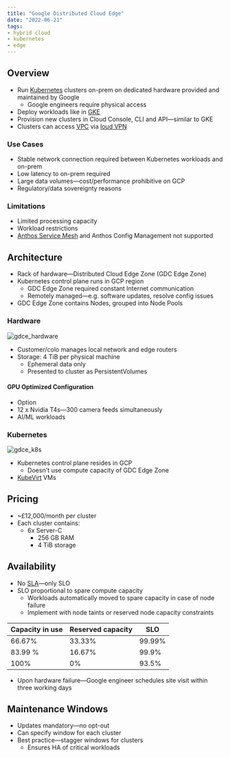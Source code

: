 ```yaml
---
title: "Google Distributed Cloud Edge"
date: "2022-06-21"
tags:
- hybrid cloud
- kubernetes
- edge
---
```


## Overview

- Run [Kubernetes](notes/moc/Kubernetes.md) clusters on-prem on dedicated hardware provided and maintained by Google
	- Google engineers require physical access
- Deploy workloads like in [GKE](notes/GCP%20Kubernetes%20Engine%20(GKE).md)
- Provision new clusters in Cloud Console, CLI and API—similar to GKE
- Clusters can access [VPC](notes/GCP%20VPCs.md) via [loud VPN](notes/GCP%20Cloud%20VPN.md)

### Use Cases

 - Stable network connection required between Kubernetes workloads and on-prem
 - Low latency to on-prem required
 - Large data volumes—cost/performance prohibitive on GCP
 - Regulatory/data sovereignty reasons

### Limitations

- Limited processing capacity
- Workload restrictions
- [Anthos Service Mesh](notes/GCP%20Anthos.md) and Anthos Config Management not supported

## Architecture

- Rack of hardware—Distributed Cloud Edge Zone (GDC Edge Zone)
- Kubernetes control plane runs in GCP region
	- GDC Edge Zone required constant Internet communication
	- Remotely managed—e.g. software updates, resolve config issues
- GDC Edge Zone contains Nodes, grouped into Node Pools

### Hardware

![gdce_hardware](files/gdce_hardware.svg)

- Customer/colo manages local network and edge routers
- Storage: 4 TiB per physical machine
	- Ephemeral data only
	- Presented to cluster as PersistentVolumes

#### GPU Optimized Configuration

- Option
- 12 x Nvidia T4s—300 camera feeds simultaneously
- AI/ML workloads

### Kubernetes

![gdce_k8s](files/gdce_k8s.svg)

- Kubernetes control plane resides in GCP
	- Doesn't use compute capacity of GDC Edge Zone
- [KubeVirt](notes/KubeVirt.md) VMs

## Pricing

- ~£12,000/month per cluster
- Each cluster contains:
	- 6x Server-C
		- 256 GB RAM
		- 4 TiB storage

## Availability

- No [SLA](notes/SLIs,%20SLOs%20and%20SLAs.md)—only SLO
- SLO proportional to spare compute capacity
	- Workloads automatically moved to spare capacity in case of node failure
	- Implement with node taints or reserved node capacity constraints

| Capacity in use | Reserved capacity | SLO    |
| --------------- | ----------------- | ------ |
| 66.67%          | 33.33%            | 99.99% |
| 83.99 %         | 16.67%            | 99.9%  |
| 100%            | 0%                | 93.5%  |

- Upon hardware failure—Google engineer schedules site visit within three working days

## Maintenance Windows

- Updates mandatory—no opt-out
- Can specify window for each cluster
- Best practice—stagger windows for clusters
	- Ensures HA of critical workloads
